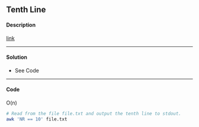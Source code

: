 ## Tenth Line

#### Description

[link](https://leetcode.com/problems/tenth-line/)

---

#### Solution

- See Code

---

#### Code

O(n)

```bash
# Read from the file file.txt and output the tenth line to stdout.
awk 'NR == 10' file.txt
```
